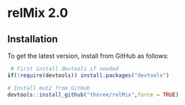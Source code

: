 <!-- README.md is generated from README.Rmd. Please edit that file -->
relMix 2.0
==========

Installation
------------

To get the latest version, install from GitHub as follows:

``` r
 # First install devtools if needed
if(!require(devtools)) install.packages("devtools")

# Install mut2 from GitHub
devtools::install_github("thoree/relMix",force = TRUE)
```
